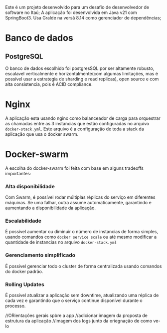 Este é um projeto desenvolvido para um desafio de desenvolvedor de software no Itaú;
A aplicação foi desenvolvida em Java v21 com SpringBoot3. Usa Gralde na versã 8.14 como gerenciador de dependências; 

<h1>Banco de dados</h1>
<h2>PostgreSQL</h2>
O banco de dados escolhido foi postgresSQL por ser altamente robusto, escalavel verticalmente e horizontalmente(com algumas limitações, mas é possível usar a estrategia de sharding e read replicas), open source
e com alta consistencia, pois é ACID compliance.

<h1>Nginx</h1>
A aplicação esta usando nginx como balanceador de carga para orquestrar as chamadas entre as 3 instancias que estão configuradas no arquivo <code>docker-stack.yml</code>. Este arquivo é a configuração de toda a stack da aplicação
que usa o docker swarm.

<h1>Docker-swarm</h1>
A escolha do docker-swarm foi feita com base em alguns tradeoffs importantes: 

<h3>Alta disponibilidade</h3>
Com Swarm, é possível rodar múltiplas réplicas do serviço em diferentes máquinas. Se uma falhar, outra assume automaticamente, garantindo e aumentando a disponibilidade da aplicação.

<h3>Escalabilidade</h3>
É possível aumentar ou diminuir o número de instancias de forma simples, usando comandos como <code>docker service scale</code> ou até mesmo modificar a quantidade de instancias no arquivo <code>docker-stack.yml</code>

<h3>Gerenciamento simplificado</h3>
É possível gerenciar todo o cluster de forma centralizada usando comandos do docker padrão. 

<h3>Rolling Updates</h3>
É possível atualizar a aplicação sem downtime, atualizando uma réplica de cada vez e garantindo que o serviço continue disponível durante o processo.

//ORientações gerais spbre a app
//adicionar imagem da proposta de estrutura da aplicação
//imagem dos logs junto da oriegnação de como ve-lo
